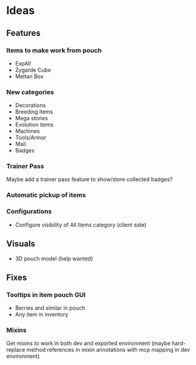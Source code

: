# Ideas

## Features

### Items to make work from pouch

- ExpAll
- Zygarde Cube
- Meltan Box

### New categories

- Decorations
- Breeding items
- Mega stones
- Evolution items
- Machines
- Tools/Armor
- Mail
- Badges

### Trainer Pass

Maybe add a trainer pass feature to show/store collected badges?

### Automatic pickup of items

### Configurations

- Configure visibility of All Items category (client side)

## Visuals

- 3D pouch model (help wanted)

## Fixes

### Tooltips in item pouch GUI

- Berries and similar in pouch
- Any item in inventory

### Mixins

Get mixins to work in both dev and exported environment (maybe hard-replace method references in mixin annotations with mcp mapping in dev environment)